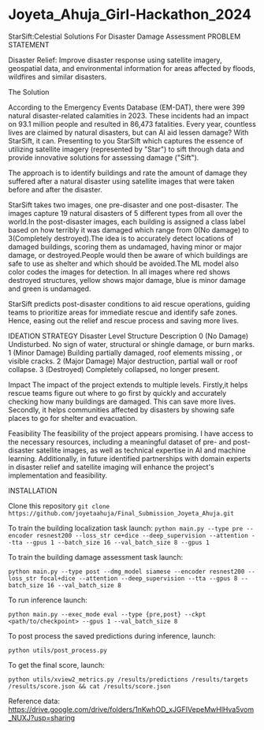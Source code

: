 # Joyeta_Ahuja_Girl-Hackathon_2024
StarSift:Celestial Solutions For Disaster Damage Assessment
PROBLEM STATEMENT

Disaster Relief: Improve disaster response using satellite imagery, geospatial data, and environmental information for areas affected by floods, wildfires and similar disasters.

The Solution

According to the Emergency Events Database (EM-DAT), there were 399 natural disaster-related calamities in 2023. These incidents had an impact on 93.1 million people and resulted in 86,473 fatalities.
Every year, countless lives are claimed by natural disasters, but can AI aid lessen damage? With StarSift, it can.
Presenting to you StarSift which captures the essence of utilizing satellite imagery (represented by "Star") to sift through data and provide innovative solutions for assessing damage ("Sift").

The approach is to identify buildings and rate the amount of damage they suffered after a natural disaster using satellite images that were taken before and after the disaster.


StarSift takes two images, one pre-disaster and one post-disaster. The images capture 19 natural disasters of 5 different types from all over the world.In the post-disaster images, each building is assigned a class label based on how terribly it was damaged which range from 0(No damage) to 3(Completely destroyed).The idea is to accurately detect locations of damaged buildings, scoring them as undamaged, having minor or major damage, or destroyed.People would then be aware of which buildings are safe to use as shelter and which should be avoided.The ML model also color codes the images for detection. In all images where red shows destroyed structures, yellow shows major damage, blue is minor damage and green is undamaged.


StarSift predicts post-disaster conditions to aid rescue operations, guiding teams to prioritize areas for immediate rescue and identify safe zones. Hence, easing out the relief and rescue process and saving more lives.

IDEATION STRATEGY
Disaster Level    Structure Description
0 (No Damage)     Undisturbed. No sign of water, structural or shingle damage, or burn marks.
1 (Minor Damage)  Building partially damaged, roof elements missing , or visible cracks.
2 (Major Damage)  Major destruction, partial wall or roof collapse.
3 (Destroyed)     Completely collapsed, no longer present.

Impact
The impact of the project extends to multiple levels. Firstly,it helps rescue teams figure out where to go first by quickly and accurately checking how many buildings are damaged. This can save more lives. Secondly, it helps communities affected by disasters by showing safe places to go for shelter and evacuation.

Feasibility
The feasibility of the project appears promising. I have access to the necessary resources, including a meaningful dataset of pre- and post-disaster satellite images, as well as technical expertise in AI and machine learning. Additionally, in future identified partnerships with domain experts in disaster relief and satellite imaging will  enhance the project's implementation and feasibility.

INSTALLATION

Clone this repository `git clone https://github.com/joyetaahuja/Final_Submission_Joyeta_Ahuja.git`

To train the building localization task launch:
   `python main.py --type pre --encoder resnest200 --loss_str ce+dice --deep_supervision --attention --tta --gpus 1 --batch_size 16 --val_batch_size 8 --gpus 1`

To train the building damage assessment task launch:

`python main.py --type post --dmg_model siamese --encoder resnest200 --loss_str focal+dice --attention --deep_supervision --tta --gpus 8 --batch_size 16 --val_batch_size 8 `

To run inference launch:
   
   `python main.py --exec_mode eval --type {pre,post} --ckpt <path/to/checkpoint> --gpus 1 --val_batch_size 8`
   
To post process the saved predictions during inference, launch:

`python utils/post_process.py`

To get the final score, launch:

`python utils/xview2_metrics.py /results/predictions /results/targets /results/score.json && cat /results/score.json`

Reference data: https://drive.google.com/drive/folders/1nKwhOD_xJGFIVepeMwHlHva5vom_NUXJ?usp=sharing

   









